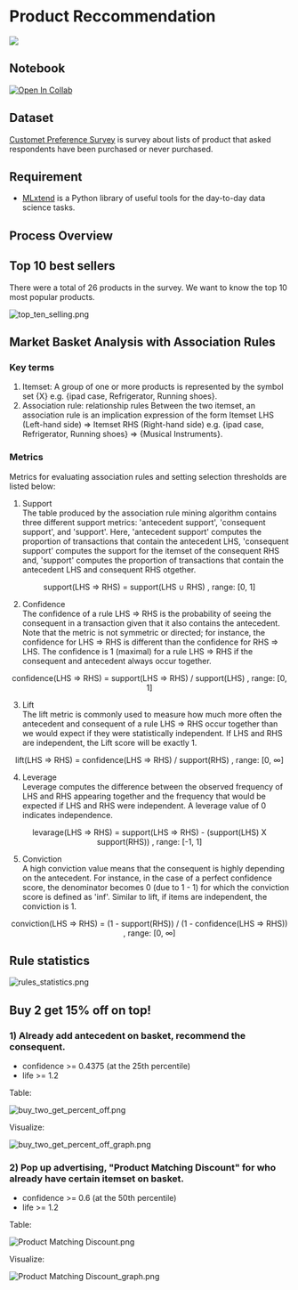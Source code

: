 # Product Reccommendation
[![](https://img.shields.io/badge/-Python-yellow)](https://www.python.org/)

## Notebook
[![Open In Collab](https://colab.research.google.com/assets/colab-badge.svg)](https://colab.research.google.com/github/NittyNice/BADS7105-CRM-Analytics/blob/main/Assignment-3_Product%20recommendation/Product_recommendation.ipynb) 

## Dataset
[Customet Preference Survey](https://github.com/NittyNice/BADS7105-CRM-Analytics/blob/main/data/Customer%20Preference%20Survey.csv) is survey about lists of product that asked respondents have been purchased or never purchased.


## Requirement
- [MLxtend](http://rasbt.github.io/mlxtend/) is a Python library of useful tools for the day-to-day data science tasks. 

## Process Overview

## Top 10 best sellers
There were a total of 26 products in the survey. We want to know the top 10 most popular products.  

![top_ten_selling.png](./img/top_ten_selling.png)

## Market Basket Analysis with Association Rules
### Key terms  
1) Itemset: A group of one or more products is represented by the symbol set {X} e.g. {ipad case, Refrigerator, Running shoes}.
2) Association rule: relationship rules Between the two itemset, an association rule is an implication expression of the form Itemset LHS (Left-hand side) => Itemset RHS (Right-hand side) e.g. {ipad case, Refrigerator, Running shoes} => {Musical Instruments}.

### Metrics  
Metrics for evaluating association rules and setting selection thresholds are listed below:

1) Support  
The table produced by the association rule mining algorithm contains three different support metrics: 'antecedent support', 'consequent support', and 'support'. Here, 'antecedent support' computes the proportion of transactions that contain the antecedent LHS, 'consequent support' computes the support for the itemset of the consequent RHS and, 'support' computes the proportion of transactions that contain the antecedent LHS and consequent RHS otgether.  

<p align="center">
  support(LHS => RHS) = support(LHS &cup; RHS) , range: [0, 1]
</p>


2) Confidence  
The confidence of a rule LHS => RHS is the probability of seeing the consequent in a transaction given that it also contains the antecedent. Note that the metric is not symmetric or directed; for instance, the confidence for LHS => RHS is different than the confidence for RHS => LHS. The confidence is 1 (maximal) for a rule LHS => RHS if the consequent and antecedent always occur together.  
  
  
<p align="center">
  confidence(LHS => RHS) = support(LHS => RHS) / support(LHS) , range: [0, 1]
</p>
  
  
3) Lift  
The lift metric is commonly used to measure how much more often the antecedent and consequent of a rule LHS => RHS occur together than we would expect if they were statistically independent. If LHS and RHS are independent, the Lift score will be exactly 1.    
  
  
<p align="center">
  lift(LHS => RHS) = confidence(LHS => RHS) / support(RHS) , range: [0, &infin;]
</p>
  
  
4) Leverage  
Leverage computes the difference between the observed frequency of LHS and RHS appearing together and the frequency that would be expected if LHS and RHS were independent. A leverage value of 0 indicates independence.  
  
  
<p align="center">
  levarage(LHS => RHS) = support(LHS => RHS) - (support(LHS) X support(RHS)) , range: [-1, 1]
</p>
  
  
5) Conviction  
A high conviction value means that the consequent is highly depending on the antecedent. For instance, in the case of a perfect confidence score, the denominator becomes 0 (due to 1 - 1) for which the conviction score is defined as 'inf'. Similar to lift, if items are independent, the conviction is 1.  
  
  
<p align="center">
  conviction(LHS => RHS) = (1 - support(RHS)) / (1 - confidence(LHS => RHS)) , range: [0, &infin;]
</p>
  
  
## Rule statistics

![rules_statistics.png](./img/rules_statistics.png)

## Buy 2 get 15% off on top!
### 1) Already add antecedent on basket, recommend the consequent. 
- confidence >= 0.4375  (at the 25th percentile)
- life >= 1.2

Table:  

![buy_two_get_percent_off.png](./img/buy_two_get_percent_off.png)

Visualize:  

![buy_two_get_percent_off_graph.png](./img/buy_two_get_percent_off_graph.png)


### 2) Pop up advertising, "Product Matching Discount" for who already have certain itemset on basket.  
- confidence >= 0.6  (at the 50th percentile)
- life >= 1.2

Table:  

![Product Matching Discount.png](./img/product_matching_discount.png)

Visualize:  

![Product Matching Discount_graph.png](./img/product_matching_discount_graph.png)
